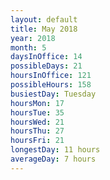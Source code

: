 ```yaml
---
layout: default
title: May 2018
year: 2018
month: 5
daysInOffice: 14
possibleDays: 21
hoursInOffice: 121
possibleHours: 158
busiestDay: Tuesday
hoursMon: 17
hoursTue: 35
hoursWed: 21
hoursThu: 27
hoursFri: 21
longestDay: 11 hours
averageDay: 7 hours
---
```

